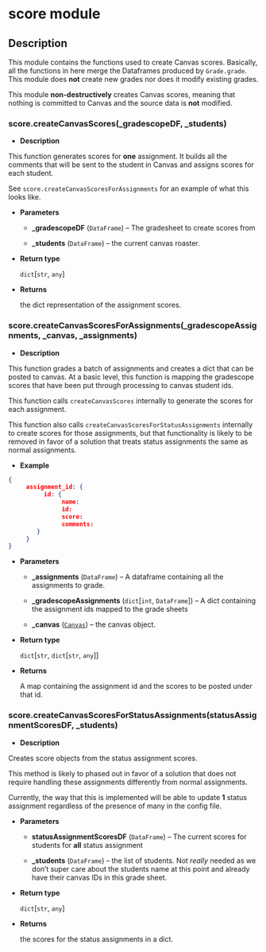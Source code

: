 # score module

## Description

This module contains the functions used to create Canvas scores. Basically,
all the functions in here merge the Dataframes produced by `Grade.grade`.
This module does **not** create new grades nor does it modify existing grades.

This module **non-destructively** creates Canvas scores, meaning that nothing is committed to Canvas
and the source data is **not** modified.


### score.createCanvasScores(_gradescopeDF, _students)

* **Description**


This function generates scores for **one** assignment. It builds all the comments that will be sent to the student
in Canvas and assigns scores for each student.

See `score.createCanvasScoresForAssignments` for an example of what this looks like.


* **Parameters**

    
    * **_gradescopeDF** (`DataFrame`) – The gradesheet to create scores from


    * **_students** (`DataFrame`) – the current canvas roaster.



* **Return type**

    `dict`[`str`, `any`]



* **Returns**

    the dict representation of the assignment scores.



### score.createCanvasScoresForAssignments(_gradescopeAssignments, _canvas, _assignments)

* **Description**


This function grades a batch of assignments and creates a dict that can be posted to canvas. At a basic level,
this function is mapping the gradescope scores that have been put through processing to canvas student ids.

This function calls `createCanvasScores` internally to generate the scores for each assignment.

This function also calls `createCanvasScoresForStatusAssignments` internally to create scores for those
assignments, but that functionality is likely to be removed in favor of a solution that treats status assignments
the same as normal assignments.


* **Example**


```json
{
     assignment_id: {
          id: {
               name:
               id:
               score:
               comments:
        }
     }
}
```


* **Parameters**

    
    * **_assignments** (`DataFrame`) – A dataframe containing all the assignments to grade.


    * **_gradescopeAssignments** (`dict`[`int`, `DataFrame`]) – A dict containing the assignment ids mapped to the grade sheets


    * **_canvas** ([`Canvas`](../Canvas.md#Canvas.Canvas)) – the canvas object.



* **Return type**

    `dict`[`str`, `dict`[`str`, `any`]]



* **Returns**

    A map containing the assignment id and the scores to be posted under that id.



### score.createCanvasScoresForStatusAssignments(statusAssignmentScoresDF, _students)

* **Description**


Creates score objects from the status assignment scores.

This method is likely to phased out in favor of a solution that does not require handling these assignments
differently from normal assignments.

Currently, the way that this is implemented will be able to update **1** status assignment regardless of the
presence of many in the config file.


* **Parameters**

    
    * **statusAssignmentScoresDF** (`DataFrame`) – The current scores for students for **all** status assignment


    * **_students** (`DataFrame`) – the list of students. Not *really* needed as we don’t super care about the students name at this
    point and already have their canvas IDs in this grade sheet.



* **Return type**

    `dict`[`str`, `any`]



* **Returns**

    the scores for the status assignments in a dict.
